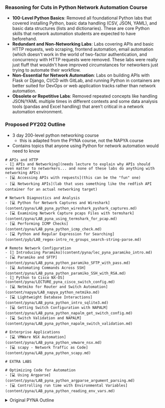 ### Reasoning for Cuts in Python Network Automation Course

- **100-Level Python Basics**: Removed all foundational Python labs that covered installing Python, basic data handling (CSV, JSON, YAML), and basic data structures (lists and dictionaries). These are core Python skills that network automation students are expected to have beforehand.
- **Redundant and Non-Networking Labs**: Labs covering APIs and basic HTTP requests, web scraping, frontend automation, email automation (which doesn't work in the world of two-factor authentication, and concurrency with HTTP requests were removed. These labs were really just fluff that wouldn't have improved circumstances for networkers just trying to automate their workflow.
- **Non-Essential for Network Automation**: Labs on building APIs with Flask or Django, CI/CD with GitLab, and running Python in containers are better suited for DevOps or web application tracks rather than network automation. 
- **Obsolete or Repetitive Labs**: Removed repeated concepts like handling JSON/YAML multiple times in different contexts and some data analysis tools (pandas and Excel handling) that aren’t critical in a network automation environment.

### Proposed PY202 Outline
- 3 day 200-level python networking course
  - this is adapted from the PYNA course, not the NAPYA course 
- Contains topics that anyone using Python for network automation would need to know

```
# APIs and HTTP
- [💬 APIs and Networking](needs lecture to explain why APIs should even matter to networkers... and none of these labs do anything with networking APIs)
- [💻 Accessing APIs with requests](this can be the "fun" one)
- [💻 Networking APIs](lab that uses something like the redfish API container for an actual networking target)

# Network Diagnostics and Analysis
- [💻 Python for Network Captures and Wireshark](content/pyna/LAB_pyna_python_wireshark_pyshark_captures.md)
- [💻 Examining Network Capture pcaps Files with termshark](content/pyna/LAB_pyna_using_termshark_for_pcap.md)
- [💻 Performing ICMP Checks](content/pyna/LAB_pyna_python_icmp_check.md)
- [💻 Python and Regular Expression for Searching](content/pyb/LAB_regex-intro_re_groups_search-string-parse.md)

# Remote Network Configuration
- [💬 Introducing Paramiko](content/pyna/lec_pyna_paramiko_intro.md)
- [💻 Paramiko and SFTP](content/pyna/LAB_pyna_python_paramiko_SFTP_with_pass.md)
- [💻 Automating Commands Across SSH](content/pyna/LAB_pyna_python_paramiko_SSH_with_RSA.md)
- [💬 Python to Cisco NX-OS](content/pyna/LECTURE_pyna_cisco_switch_config.md)
- [💻 Netmiko for Router and Switch Automation](content/napya/LAB_napya_python_netmiko.md)
- [💻 Lightweight Database Interactions](content/pyna/LAB_pyna_python_intro_sqlite3.md)
- [💻 Getting Switch Configuration with NAPALM](content/pyna/LAB_pyna_python_napalm_get_switch_config.md)
- [💻 Switch Validation and NAPALM](content/pyna/LAB_pyna_python_napalm_switch_validation.md)

# Enterprise Applications
- [💻 VMWare NSX Automation](content/pyna/LAB_pyna_python_vmware_nsx.md)
- [💻 scapy - Network Traffic as Code](content/pyna/LAB_pyna_python_scapy.md)

# EXTRA LABS

# Optimizing Code for Automation
- [💻 Using Argparse](content/pyna/LAB_pyna_python_argparse_argument_parsing.md)
- [💻 Controlling run time with Environmental Variables](content/pyna/LAB_pyna_python_reading_env_vars.md)
```

<details>
<summary>Original PYNA Outline</summary>

```
```

</details>

